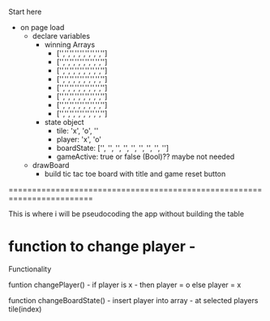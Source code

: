 Start here
- on page load
    - declare variables
        - winning Arrays
            - ['','','','','','','','','']
            - ['','','','','','','','','']
            - ['','','','','','','','','']
            - ['','','','','','','','','']
            - ['','','','','','','','','']
            - ['','','','','','','','','']
            - ['','','','','','','','','']
            - ['','','','','','','','','']
        - state object
            - tile: 'x', 'o', ''
            - player: 'x', 'o'
            - boardState: ['', '', '', '', '', '', '', '', '']
            - gameActive: true or false (Bool)?? maybe not needed
    - drawBoard
        - build tic tac toe board with title and game reset button

========================================================================

This is where i will be pseudocoding the app without building the table

function to change player
    - 
======================================================================
Functionality

funtion changePlayer()
    - if player is x
        - then player = o
    else player = x
    

function changeBoardState()
    - insert player into array
        - at selected players tile(index)